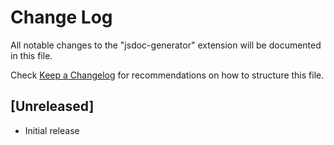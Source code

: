 # Change Log

All notable changes to the "jsdoc-generator" extension will be documented in this file.

Check [Keep a Changelog](http://keepachangelog.com/) for recommendations on how to structure this file.

## [Unreleased]

- Initial release